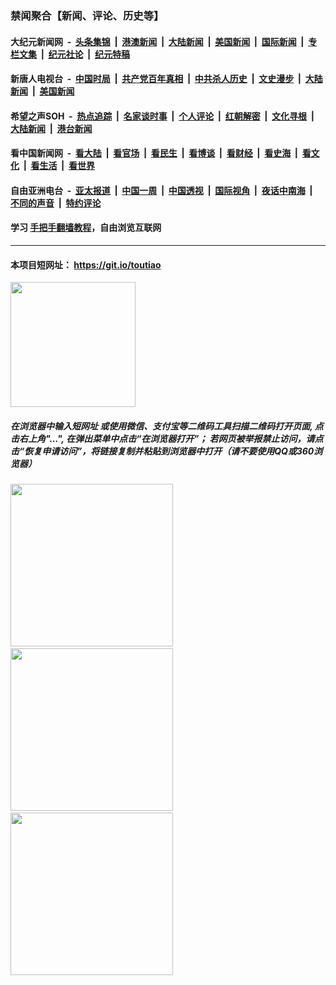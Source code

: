 ### 禁闻聚合【新闻、评论、历史等】

#### 大纪元新闻网 &nbsp;-&nbsp; [头条集锦](indexes/E头条集锦.md?t=02110333) &nbsp;|&nbsp; [港澳新闻](indexes/E港澳新闻.md?t=02110333)  &nbsp;|&nbsp; [大陆新闻](indexes/E大陆新闻.md?t=02110333) &nbsp;|&nbsp; [美国新闻](indexes/E美国新闻.md?t=02110333) &nbsp;|&nbsp; [国际新闻](indexes/E国际新闻.md?t=02110333) &nbsp;|&nbsp; [专栏文集](indexes/E专栏文集.md?t=02110333) &nbsp;|&nbsp; [纪元社论](indexes/E纪元社论.md?t=02110333) &nbsp;|&nbsp; [纪元特稿](indexes/E纪元特稿.md?t=02110333) 

#### 新唐人电视台 &nbsp;-&nbsp; [中国时局](indexes/N中国时局.md?t=02110333) &nbsp;|&nbsp; [共产党百年真相](indexes/N共产党百年真相.md?t=02110333) &nbsp;|&nbsp; [中共杀人历史](indexes/N中共杀人历史.md?t=02110333) &nbsp;|&nbsp; [文史漫步](indexes/N文史漫步.md?t=02110333) &nbsp;|&nbsp; [大陆新闻](indexes/N大陆新闻.md?t=02110333) &nbsp;|&nbsp; [美国新闻](indexes/N美国新闻.md?t=02110333)

#### 希望之声SOH &nbsp;-&nbsp; [热点追踪](indexes/H热点追踪.md?t=02110333) &nbsp;|&nbsp; [名家谈时事](indexes/H名家谈时事.md?t=02110333) &nbsp;|&nbsp; [个人评论](indexes/H个人评论.md?t=02110333)  &nbsp;|&nbsp; [红朝解密](indexes/H红朝解密.md?t=02110333) &nbsp;|&nbsp; [文化寻根](indexes/H文化寻根.md?t=02110333) &nbsp;|&nbsp; [大陆新闻](indexes/H大陆新闻.md?t=02110333) &nbsp;|&nbsp; [港台新闻](indexes/H港台新闻.md?t=02110333)

#### 看中国新闻网 &nbsp;-&nbsp; [看大陆](indexes/S看大陆.md?t=02110333) &nbsp;|&nbsp; [看官场](indexes/S看官场.md?t=02110333) &nbsp;|&nbsp; [看民生](indexes/S看民生.md?t=02110333)  &nbsp;|&nbsp; [看博谈](indexes/S看博谈.md?t=02110333) &nbsp;|&nbsp; [看财经](indexes/S看财经.md?t=02110333) &nbsp;|&nbsp; [看史海](indexes/S看史海.md?t=02110333) &nbsp;|&nbsp; [看文化](indexes/S看文化.md?t=02110333) &nbsp;|&nbsp; [看生活](indexes/S看生活.md?t=02110333) &nbsp;|&nbsp; [看世界](indexes/S看世界.md?t=02110333)

#### 自由亚洲电台 &nbsp;-&nbsp; [亚太报道](indexes/R亚太报道.md?t=02110333) &nbsp;|&nbsp; [中国一周](indexes/R中国一周.md?t=02110333) &nbsp;|&nbsp; [中国透视](indexes/R中国透视.md?t=02110333)  &nbsp;|&nbsp; [国际视角](indexes/R国际视角.md?t=02110333) &nbsp;|&nbsp; [夜话中南海](indexes/R夜话中南海.md?t=02110333) &nbsp;|&nbsp; [不同的声音](indexes/R不同的声音.md?t=02110333) &nbsp;|&nbsp; [特约评论](indexes/R特约评论.md?t=02110333)

#### 学习 [手把手翻墙教程](https://github.com/gfw-breaker/guides/wiki)，自由浏览互联网

----

#### 本项目短网址： https://git.io/toutiao
<img src="https://raw.githubusercontent.com/gfw-breaker/banned-news/master/scripts/img/qr.png" width="200px"/>  

##### 在浏览器中输入短网址 或使用微信、支付宝等二维码工具扫描二维码打开页面, 点击右上角"...", 在弹出菜单中点击“在浏览器打开”； 若网页被举报禁止访问，请点击“恢复申请访问”，将链接复制并粘贴到浏览器中打开（请不要使用QQ或360浏览器）

<img src="https://raw.githubusercontent.com/gfw-breaker/banned-news/master/scripts/img/1.png" width="260px"/> &nbsp; <img src="https://raw.githubusercontent.com/gfw-breaker/banned-news/master/scripts/img/2.png" width="260px"/> &nbsp; <img src="https://raw.githubusercontent.com/gfw-breaker/banned-news/master/scripts/img/3.png" width="260px"/>
